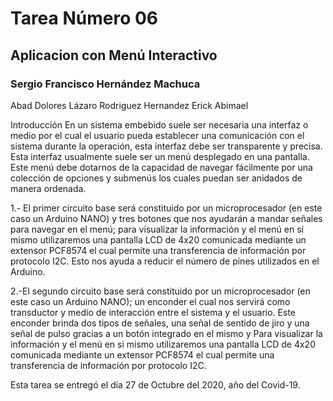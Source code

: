 # Tarea Número 06
## Aplicacion con Menú Interactivo
### Sergio Francisco Hernández Machuca


Abad Dolores Lázaro
Rodriguez Hernandez Erick Abimael

Introducción
En un sistema embebido suele ser necesaria una interfaz o medio por el cual el usuario pueda establecer una
comunicación con el sistema durante la operación, esta interfaz debe ser transparente y precisa. Esta interfaz
usualmente suele ser un menú desplegado en una pantalla. Este menú debe dotarnos de la capacidad de navegar
fácilmente por una colección de opciones y submenús los cuales puedan ser anidados de manera ordenada.

1.- El primer circuito base será constituido por un microprocesador (en este caso un Arduino NANO) y tres botones
que nos ayudarán a mandar señales para navegar en el menú; para visualizar la información y el menú en sí mismo
utilizaremos una pantalla LCD de 4x20 comunicada mediante un extensor PCF8574 el cual permite una
transferencia de información por protocolo I2C. Esto nos ayuda a reducir el número de pines utilizados en el
Arduino.

2.-El segundo circuito base será constituido por un microprocesador (en este caso un Arduino NANO); un enconder
el cual nos servirá como transductor y medio de interacción entre el sistema y el usuario. Este enconder brinda
dos tipos de señales, una señal de sentido de jiro y una señal de pulso gracias a un botón integrado en el mismo y
Para visualizar la información y el menú en si mismo utilizaremos una pantalla LCD de 4x20 comunicada mediante
un extensor PCF8574 el cual permite una transferencia de información por protocolo I2C. 


Esta tarea se entregó el día 27 de Octubre del 2020, año del Covid-19.
